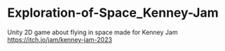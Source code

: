 # Exploration-of-Space_Kenney-Jam
Unity 2D game about flying in space made for Kenney Jam https://itch.io/jam/kenney-jam-2023
